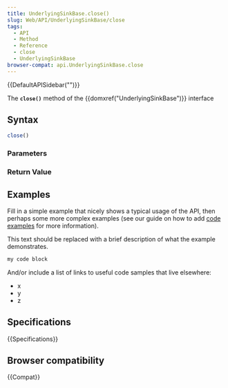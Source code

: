 ```yaml
---
title: UnderlyingSinkBase.close()
slug: Web/API/UnderlyingSinkBase/close
tags:
  - API
  - Method
  - Reference
  - close
  - UnderlyingSinkBase
browser-compat: api.UnderlyingSinkBase.close
---
```

{{DefaultAPISidebar("")}}

The **`close()`** method of the {{domxref("UnderlyingSinkBase")}} interface 

## Syntax

```js
close()
```

### Parameters



### Return Value



## Examples

Fill in a simple example that nicely shows a typical usage of the API, then perhaps some more complex examples (see our guide on how to add [code examples](/en-US/docs/MDN/Contribute/Structures/Code_examples) for more information).

This text should be replaced with a brief description of what the example demonstrates.

```js
my code block
```

And/or include a list of links to useful code samples that live elsewhere:

*   x
*   y
*   z

## Specifications

{{Specifications}}

## Browser compatibility

{{Compat}}

